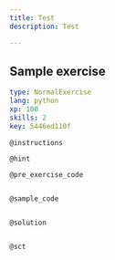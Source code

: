 ```yaml
---
title: Test
description: Test

---
```

## Sample exercise

```yaml
type: NormalExercise
lang: python
xp: 100
skills: 2
key: 5446ed110f
```


`@instructions`

`@hint`

`@pre_exercise_code`
```{python}

```

`@sample_code`
```{python}

```

`@solution`
```{python}

```

`@sct`
```{python}

```
